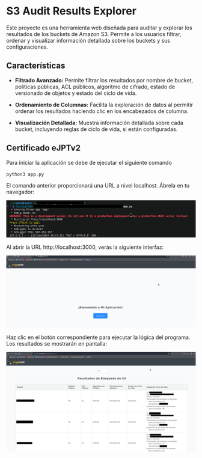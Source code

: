 # S3 Audit Results Explorer

Este proyecto es una herramienta web diseñada para auditar y explorar los resultados de los buckets de Amazon S3. Permite a los usuarios filtrar, ordenar y visualizar información detallada sobre los buckets y sus configuraciones.

## Características

- **Filtrado Avanzado:** Permite filtrar los resultados por nombre de bucket, políticas públicas, ACL públicos, algoritmo de cifrado, estado de versionado de objetos y estado del ciclo de vida.
  
- **Ordenamiento de Columnas:** Facilita la exploración de datos al permitir ordenar los resultados haciendo clic en los encabezados de columna.

- **Visualización Detallada:** Muestra información detallada sobre cada bucket, incluyendo reglas de ciclo de vida, si están configuradas.

## Certificado eJPTv2
Para iniciar la aplicación se debe de ejecutar el siguiente comando
```python
python3 app.py
```
El comando anterior proporcionará una URL a nivel localhost. Ábrela en tu navegador:

![Localhost](imagen3.png)

Al abrir la URL http://localhost:3000, verás la siguiente interfaz:

![Localhost](imagen1.png)

Haz clic en el botón correspondiente para ejecutar la lógica del programa. Los resultados se mostrarán en pantalla:

![Localhost](imagen2.png)

